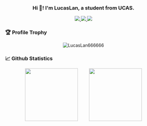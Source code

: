 <h3 align="center">Hi 👋! I'm LucasLan, a student from UCAS.</h3>

<p align="center">
    <a title="Github Total Stars" target="_blank" href="https://github.com/LucasLan666666">
        <img src="https://img.shields.io/github/stars/LucasLan666666.svg?logo=star&label=Total%20Stars&color=success" />
    </a>
    <a title="Github Followers" target="_blank" href="https://github.com/LucasLan666666">
        <img src="https://img.shields.io/badge/dynamic/json?label=GitHub&suffix=%20followers&query=%24.data.totalSubs&url=https%3A%2F%2Fapi.spencerwoo.com%2Fsubstats%2F%3Fsource%3Dgithub%26queryKey%3DLucasLan666666&color=blue&logo=github&longCache=true" />
    </a>
    <a title="My Blog Site" target="_blank" href="https://lucaslan666666.github.io">
        <img src="https://img.shields.io/badge/%E5%8D%9A%E5%AE%A2%20(blog)-LucasLan666666.github.io-orange" />
    </a>
</p>

### 🏆 Profile Trophy

<div align="center">
    <img src="https://github-profile-trophy.vercel.app/?username=LucasLan666666&theme=buddhism&margin-w=15&margin-h=15" alt="LucasLan666666" />
</div>

### 📈 Github Statistics

<div align="center">
    <span>&emsp;&emsp;</span>
    <img height="170px" src="https://github-readme-stats.vercel.app/api?username=LucasLan666666&count_private=true&show_icons=true&theme=tokyonight" />
    <span>&emsp;&emsp;</span>
    <img height="170px" src="https://github-readme-stats.vercel.app/api/top-langs/?username=LucasLan666666&layout=compact&langs_count=8&theme=tokyonight" />
    <span>&emsp;&emsp;</span>
</div>
